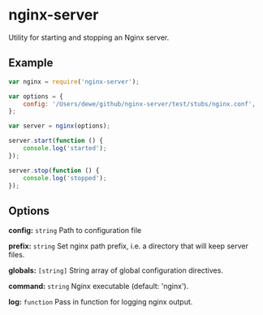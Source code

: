 # nginx-server
Utility for starting and stopping an Nginx server.

## Example

```javascript
var nginx = require('nginx-server');

var options = {
    config: '/Users/dewe/github/nginx-server/test/stubs/nginx.conf',
};

var server = nginx(options);

server.start(function () {
    console.log('started');
});

server.stop(function () {
    console.log('stopped');
});
```

## Options

**config:** `string` Path to configuration file

**prefix:** `string` Set nginx path prefix, i.e. a directory that will keep server files. 

**globals:** `[string]` String array of global configuration directives.

**command:** `string` Nginx executable (default: 'nginx').

**log:** `function` Pass in function for logging nginx output. 